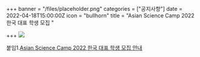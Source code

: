 +++
banner = "/files/placeholder.png"
categories = ["공지사항"]
date = 2022-04-18T15:00:00Z
icon = "bullhorn"
title = "Asian Science Camp 2022 한국 대표 학생 모집 "

+++
![](/files/2022-asian-science-camp-asc-2022.jpg)

붙임1.[Asian Science Camp 2022 한국 대표 학생 모집 안내](/files/asian-science-camp-2022.zip)
